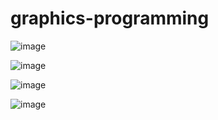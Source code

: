 # graphics-programming
 
![image](https://user-images.githubusercontent.com/78184238/217897733-5d3bc542-8498-4d44-94d6-034d2c89f745.png)

![image](https://user-images.githubusercontent.com/78184238/217897909-39b1629b-3674-49f6-a470-a4cb00c743b7.png)

![image](https://user-images.githubusercontent.com/78184238/217898024-c290b5e4-9a98-42bf-94f8-c696e0040391.png)

![image](https://user-images.githubusercontent.com/78184238/217898251-ae9310e5-5fe6-43a9-806a-e51a7f4e58cf.png)
